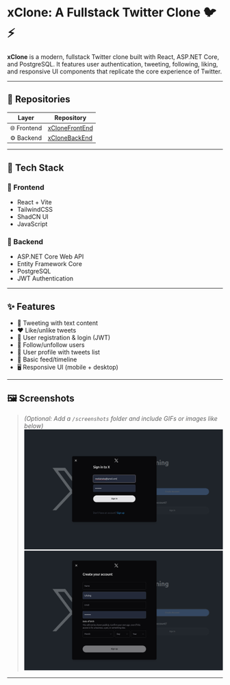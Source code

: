 # xClone: A Fullstack Twitter Clone 🐦⚡

**xClone** is a modern, fullstack Twitter clone built with React, ASP.NET Core, and PostgreSQL. It features user authentication, tweeting, following, liking, and responsive UI components that replicate the core experience of Twitter.

---

## 📁 Repositories

| Layer      | Repository                                                                 |
|------------|----------------------------------------------------------------------------|
| 🌐 Frontend | [xCloneFrontEnd](https://github.com/TahaLoghmari/xCloneFrontEnd)          |
| ⚙️ Backend  | [xCloneBackEnd](https://github.com/TahaLoghmari/xCloneBackEnd)            |

---

## 🧠 Tech Stack

### 🔹 Frontend
- React + Vite
- TailwindCSS
- ShadCN UI
- JavaScript

### 🔹 Backend
- ASP.NET Core Web API
- Entity Framework Core
- PostgreSQL
- JWT Authentication

---

## ✨ Features

- 📝 Tweeting with text content
- ❤️ Like/unlike tweets
- 👤 User registration & login (JWT)
- 📇 Follow/unfollow users
- 🧾 User profile with tweets list
- 🔎 Basic feed/timeline
- 🖥️ Responsive UI (mobile + desktop)

---

## 🖼️ Screenshots

> *(Optional: Add a `/screenshots` folder and include GIFs or images like below)*
![Sign In](./Screenshots/signIn.png)
![Sign Up](./Screenshots/signUp.png)

---


